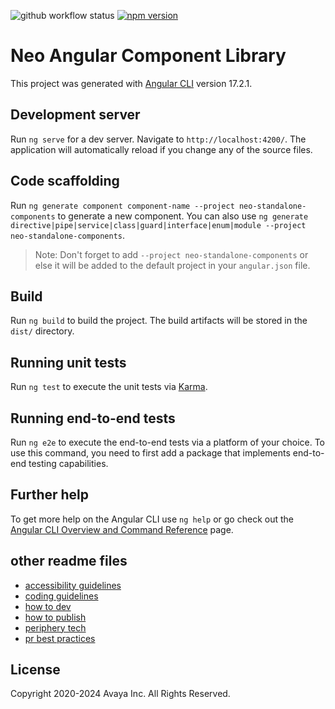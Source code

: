 ![github workflow status](https://github.com/avaya-dux/neo-angular-library/actions/workflows/ci.yml/badge.svg)
[![npm version](https://badge.fury.io/js/@avaya%2Fneo-angular.svg)](https://badge.fury.io/js/@avaya%2Fneo-angular)

# Neo Angular Component Library

This project was generated with [Angular CLI](https://github.com/angular/angular-cli) version 17.2.1.

## Development server

Run `ng serve` for a dev server. Navigate to `http://localhost:4200/`. The application will automatically reload if you change any of the source files.

## Code scaffolding

Run `ng generate component component-name --project neo-standalone-components` to generate a new component. You can also use `ng generate directive|pipe|service|class|guard|interface|enum|module --project neo-standalone-components`.
> Note: Don't forget to add `--project neo-standalone-components` or else it will be added to the default project in your `angular.json` file.

## Build

Run `ng build` to build the project. The build artifacts will be stored in the `dist/` directory.

## Running unit tests

Run `ng test` to execute the unit tests via [Karma](https://karma-runner.github.io).

## Running end-to-end tests

Run `ng e2e` to execute the end-to-end tests via a platform of your choice. To use this command, you need to first add a package that implements end-to-end testing capabilities.

## Further help

To get more help on the Angular CLI use `ng help` or go check out the [Angular CLI Overview and Command Reference](https://angular.io/cli) page.

## other readme files

- [accessibility guidelines](https://github.com/avaya-dux/neo-react-angular/blob/main/readmes/accessibility-guidelines.md)
- [coding guidelines](https://github.com/avaya-dux/neo-react-angular/blob/main/readmes/coding-guidelines.md)
- [how to dev](https://github.com/avaya-dux/neo-react-angular/blob/main/readmes/how-to-dev.md)
- [how to publish](https://github.com/avaya-dux/neo-react-angular/blob/main/readmes/how-to-publish.md)
- [periphery tech](https://github.com/avaya-dux/neo-react-angular/blob/main/readmes/periphery-tech.md)
- [pr best practices](https://github.com/avaya-dux/neo-react-angular/blob/main/readmes/pr-best-practices.md)

## License

Copyright 2020-2024 Avaya Inc. All Rights Reserved.
